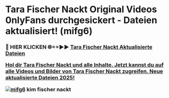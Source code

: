 # Tara Fischer Nackt Original Videos 0nlyFans durchgesickert - Dateien aktualisiert! (mifg6)

<h3>🔴 HIER KLICKEN 🌐==►► <a href="https://tinyurl.com/h6vf6nb8" rel="nofollow">Tara Fischer Nackt Aktualisierte Dateien

Hol dir Tara Fischer Nackt und alle Inhalte. Jetzt kannst du auf alle Videos und Bilder von Tara Fischer Nackt zugreifen. Neue aktualisierte Dateien 2025!

[![mifg6](https://i.imgur.com/sD4kR3V.gif)](https://tinyurl.com/h6vf6nb8)
kim fischer nackt